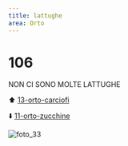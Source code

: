 ```yaml
---
title: lattughe
area: Orto
---
```

# 106
NON CI SONO MOLTE LATTUGHE

⬆️ [13-orto-carciofi](13-orto-carciofi.md)

⬇️ [11-orto-zucchine](11-orto-zucchine.md)

![foto_33](_assets/preview_color/foto_33.jpg)